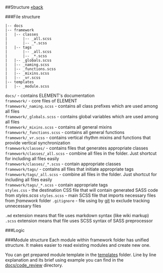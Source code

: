 ##Structure [&laquo;back](https://github.com/kalopsia/element/blob/master/docs/0_preface.md)

###File structure
```
|-- docs
|-- framework
|   |-- classes
|       |-- _all.scss
|       |-- _*.scss
|   |-- tags
|       |-- _all.scss
|       |-- _*.scss
|   |-- _globals.scss
|   |-- _naming.scss
|   |-- _functions.scss
|   |-- _mixins.scss
|   |-- _vr.scss
|-- templates
|   |-- _module.scss
```

``docs/`` - contains ELEMENT's documentation<br/>
``framework/`` - core files of ELEMENT<br/>
``framework/_naming.scss`` - contains all class prefixes which are used among all files<br/>
``framework/_globals.scss`` - contains global variables which are used among all files<br/>
``framework/_mixins.scss`` - contains all general mixins<br/>
``framework/_functions.scss`` - contains all general functions<br/>
``framework/_vr.scss`` - contains vertical rhythm mixins and functions that provide vertical synchronization<br/>
``framework/classes/`` - contains files that generates appropriate classes<br/>
``framework/classes/_all.scss`` - combine all files in the folder. Just shortcut for including all files easily<br/>
``framework/classes/_*.scss`` - contain appropriate classes<br/>
``framework/tags/`` - contains all files that initiate appropriate tags<br/>
``framework/tags/_all.scss`` - combine all files in the folder. Just shortcut for including all files easily<br/>
``framework/tags/_*.scss`` - contain appropriate tags<br/>
``styles.css`` - the destination CSS file that will contain generated SASS code from *styles.scss*
``styles.scss`` - main SCSS file that imports necessary files from *framework* folder
``.gitignore`` - file using by [git](http://en.wikipedia.org/wiki/Git_(software)) to exclude tracking unnecessary files

``.md`` extension means that file uses markdown syntax (like wiki markup)<br/>
``.scss`` extension means that file uses SCSS syntax of SASS preprocessor

###Logic


###Module structure
Each module within framework folder has unified structure. It makes easier to read existing modules and create new one.

You can get prepared module template in the [templates](https://github.com/kalopsia/element/tree/master/templates) folder. Line by line explanation and its brief using example you can find in the [docs/code_review]() directory.